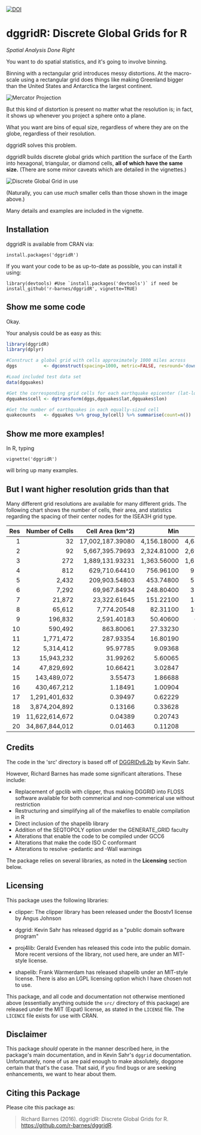 [![DOI](https://zenodo.org/badge/DOI/10.5281/zenodo.1322866.svg)](https://doi.org/10.5281/zenodo.1322866)

dggridR: Discrete Global Grids for R
====================================

_Spatial Analysis Done Right_

You want to do spatial statistics, and it's going to involve binning.

Binning with a rectangular grid introduces messy distortions. At the macro-scale
using a rectangular grid does things like making Greenland bigger than the
United States and Antarctica the largest continent.

![Mercator Projection](vignettes/mercator.png)

But this kind of distortion is present no matter what the resolution is; in
fact, it shows up whenever you project a sphere onto a plane.

What you want are bins of equal size, regardless of where they are on the globe,
regardless of their resolution.

dggridR solves this problem.

dggridR builds discrete global grids which partition the surface of the Earth
into hexagonal, triangular, or diamond cells, **all of which have the same
size.** (There are some minor caveats which are detailed in the vignettes.)

![Discrete Global Grid in use](vignettes/dggrid.png)

(Naturally, you can use _much_ smaller cells than those shown in the image above.)

Many details and examples are included in the vignette.


Installation
------------

dggridR is available from CRAN via:

    install.packages('dggridR')

If you want your code to be as up-to-date as possible, you can install it using:

    library(devtools) #Use `install.packages('devtools')` if need be
    install_github('r-barnes/dggridR', vignette=TRUE)

Show me some code
-----------------

Okay.

Your analysis could be as easy as this:

```R
library(dggridR)
library(dplyr)

#Construct a global grid with cells approximately 1000 miles across
dggs          <- dgconstruct(spacing=1000, metric=FALSE, resround='down')

#Load included test data set
data(dgquakes)

#Get the corresponding grid cells for each earthquake epicenter (lat-long pair)
dgquakes$cell <- dgtransform(dggs,dgquakes$lat,dgquakes$lon)

#Get the number of earthquakes in each equally-sized cell
quakecounts   <- dgquakes %>% group_by(cell) %>% summarise(count=n())
```

Show me more examples!
----------------------

In R, typing

    vignette('dggridR')

will bring up many examples.


But I want higher resolution grids than that
--------------------------------------------

Many different grid resolutions are available for many different grids. The
following chart shows the number of cells, their area, and statistics regarding
the spacing of their center nodes for the ISEA3H grid type.

|Res |Number of Cells  | Cell Area (km^2) |    Min      |     Max     |    Mean     |    Std    |
|---:|----------------:|-----------------:|------------:|------------:|------------:|----------:|
|  1 |              32 | 17,002,187.39080 | 4,156.18000 | 4,649.10000 | 4,320.49000 | 233.01400 |
|  2 |              92 |  5,667,395.79693 | 2,324.81000 | 2,692.72000 | 2,539.69000 | 139.33400 |
|  3 |             272 |  1,889,131.93231 | 1,363.56000 | 1,652.27000 | 1,480.02000 |  89.39030 |
|  4 |             812 |    629,710.64410 |   756.96100 |   914.27200 |   855.41900 |  52.14810 |
|  5 |           2,432 |    209,903.54803 |   453.74800 |   559.23900 |   494.95900 |  29.81910 |
|  6 |           7,292 |     69,967.84934 |   248.80400 |   310.69300 |   285.65200 |  17.84470 |
|  7 |          21,872 |     23,322.61645 |   151.22100 |   187.55000 |   165.05800 |   9.98178 |
|  8 |          65,612 |      7,774.20548 |    82.31100 |   104.47000 |    95.26360 |   6.00035 |
|  9 |         196,832 |      2,591.40183 |    50.40600 |    63.00970 |    55.02260 |   3.33072 |
| 10 |         590,492 |        863.80061 |    27.33230 |    35.01970 |    31.75960 |   2.00618 |
| 11 |       1,771,472 |        287.93354 |    16.80190 |    21.09020 |    18.34100 |   1.11045 |
| 12 |       5,314,412 |         95.97785 |     9.09368 |    11.70610 |    10.58710 |   0.66942 |
| 13 |      15,943,232 |         31.99262 |     5.60065 |     7.04462 |     6.11367 |   0.37016 |
| 14 |      47,829,692 |         10.66421 |     3.02847 |     3.90742 |     3.52911 |   0.22322 |
| 15 |     143,489,072 |          3.55473 |     1.86688 |     2.35058 |     2.03789 |   0.12339 |
| 16 |     430,467,212 |          1.18491 |     1.00904 |     1.30335 |     1.17638 |   0.07442 |
| 17 |   1,291,401,632 |          0.39497 |     0.62229 |     0.78391 |     0.67930 |   0.04113 |
| 18 |   3,874,204,892 |          0.13166 |     0.33628 |     0.43459 |     0.39213 |   0.02481 |
| 19 |  11,622,614,672 |          0.04389 |     0.20743 |     0.26137 |     0.22643 |   0.01371 |
| 20 |  34,867,844,012 |          0.01463 |     0.11208 |     0.14489 |     0.13071 |   0.00827 |



Credits
-------

The code in the 'src' directory is based off of
[DGGRIDv6.2b](http://www.discreteglobalgrids.org) by Kevin Sahr.

However, Richard Barnes has made some significant alterations. These include:

* Replacement of gpclib with clipper, thus making DGGRID into FLOSS software
  available for both commerical and non-commerical use without restriction
* Restructuring and simplifying all of the makefiles to enable compilation in R
* Direct inclusion of the shapelib library
* Addition of the SEQTOPOLY option under the GENERATE_GRID faculty
* Alterations that enable the code to be compiled under GCC6
* Alterations that make the code ISO C conformant
* Alterations to resolve -pedantic and -Wall warnings

The package relies on several libraries, as noted in the **Licensing** section
below.



Licensing
---------

This package uses the following libraries:

 * clipper:  The clipper library has been released under the Boostv1 license by 
             Angus Johnson

 * dggrid:   Kevin Sahr has released dggrid as a 
             "public domain software program"

 * proj4lib: Gerald Evenden has released this code into the public domain. More
             recent versions of the library, not used here, are under an
             MIT-style license.

 * shapelib: Frank Warmerdam has released shapelib under an MIT-style license.
             There is also an LGPL licensing option which I have chosen not to
             use.

This package, and all code and documentation not otherwise mentioned above
(essentially anything outside the `src/` directory of this package) are released
under the MIT (Expat) license, as stated in the `LICENSE` file. The `LICENCE`
file exists for use with CRAN.



Disclaimer
----------

This package *should* operate in the manner described here, in the package's
main documentation, and in Kevin Sahr's `dggrid` documentation. Unfortunately,
none of us are paid enough to make absolutely, doggone certain that that's the
case. That said, if you find bugs or are seeking enhancements, we want to hear
about them.



Citing this Package
-------------------

Please cite this package as:

 > Richard Barnes (2016). dggridR: Discrete Global Grids for R. https://github.com/r-barnes/dggridR.
